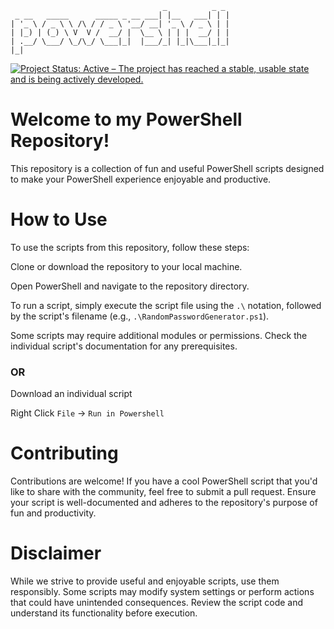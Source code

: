                                       _          _ _
     _ __   _____      _____ _ __ ___| |__   ___| | |
    | '_ \ / _ \ \ /\ / / _ \ '__/ __| '_ \ / _ \ | |
    | |_) | (_) \ V  V /  __/ |  \__ \ | | |  __/ | |
    | .__/ \___/ \_/\_/ \___|_|  |___/_| |_|\___|_|_|
    |_|

[![Project Status: Active – The project has reached a stable, usable state and is being actively developed.](https://www.repostatus.org/badges/latest/active.svg)](https://www.repostatus.org/#active)

# Welcome to my PowerShell Repository! 
This repository is a collection of fun and useful PowerShell scripts designed to make your PowerShell experience enjoyable and productive.

# How to Use
To use the scripts from this repository, follow these steps:

Clone or download the repository to your local machine.

Open PowerShell and navigate to the repository directory.

To run a script, simply execute the script file using the `.\` notation, followed by the script's filename (e.g., `.\RandomPasswordGenerator.ps1`).

Some scripts may require additional modules or permissions. Check the individual script's documentation for any prerequisites.

### OR

Download an individual script

Right Click `File` -> `Run in Powershell`

# Contributing
Contributions are welcome! If you have a cool PowerShell script that you'd like to share with the community, feel free to submit a pull request. Ensure your script is well-documented and adheres to the repository's purpose of fun and productivity.

# Disclaimer
While we strive to provide useful and enjoyable scripts, use them responsibly. Some scripts may modify system settings or perform actions that could have unintended consequences. Review the script code and understand its functionality before execution.
